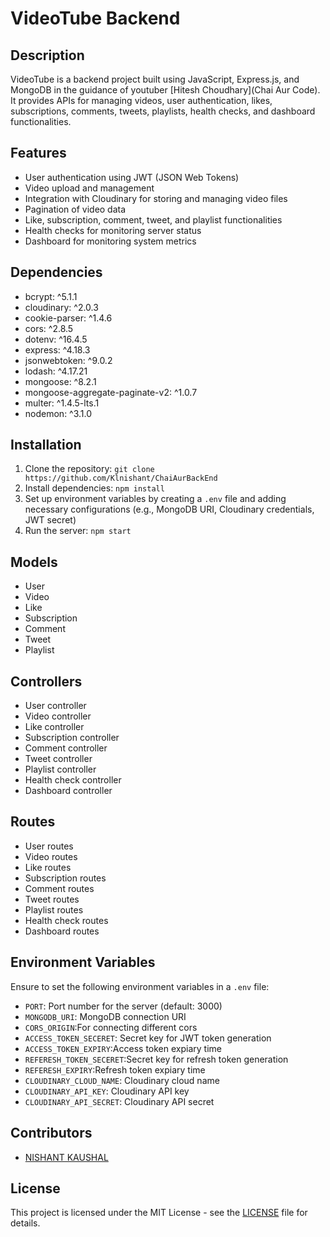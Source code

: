 # VideoTube Backend

## Description
VideoTube is a backend project built using JavaScript, Express.js, and MongoDB in the guidance of youtuber [Hitesh Choudhary](Chai Aur Code). It provides APIs for managing videos, user authentication, likes, subscriptions, comments, tweets, playlists, health checks, and dashboard functionalities.

## Features
- User authentication using JWT (JSON Web Tokens)
- Video upload and management
- Integration with Cloudinary for storing and managing video files
- Pagination of video data
- Like, subscription, comment, tweet, and playlist functionalities
- Health checks for monitoring server status
- Dashboard for monitoring system metrics

## Dependencies
- bcrypt: ^5.1.1
- cloudinary: ^2.0.3
- cookie-parser: ^1.4.6
- cors: ^2.8.5
- dotenv: ^16.4.5
- express: ^4.18.3
- jsonwebtoken: ^9.0.2
- lodash: ^4.17.21
- mongoose: ^8.2.1
- mongoose-aggregate-paginate-v2: ^1.0.7
- multer: ^1.4.5-lts.1
- nodemon: ^3.1.0

## Installation
1. Clone the repository: `git clone https://github.com/Klnishant/ChaiAurBackEnd`
2. Install dependencies: `npm install`
3. Set up environment variables by creating a `.env` file and adding necessary configurations (e.g., MongoDB URI, Cloudinary credentials, JWT secret)
4. Run the server: `npm start`

## Models
- User
- Video
- Like
- Subscription
- Comment
- Tweet
- Playlist

## Controllers
- User controller
- Video controller
- Like controller
- Subscription controller
- Comment controller
- Tweet controller
- Playlist controller
- Health check controller
- Dashboard controller

## Routes
- User routes
- Video routes
- Like routes
- Subscription routes
- Comment routes
- Tweet routes
- Playlist routes
- Health check routes
- Dashboard routes

## Environment Variables
Ensure to set the following environment variables in a `.env` file:
- `PORT`: Port number for the server (default: 3000)
- `MONGODB_URI`: MongoDB connection URI
- `CORS_ORIGIN`:For connecting different cors
- `ACCESS_TOKEN_SECERET`: Secret key for JWT token generation
- `ACCESS_TOKEN_EXPIRY`:Access token expiary time
- `REFERESH_TOKEN_SECERET`:Secret key for refresh token generation
- `REFERESH_EXPIRY`:Refresh token expiary time
- `CLOUDINARY_CLOUD_NAME`: Cloudinary cloud name
- `CLOUDINARY_API_KEY`: Cloudinary API key
- `CLOUDINARY_API_SECRET`: Cloudinary API secret

## Contributors
- [NISHANT KAUSHAL](https://github.com/klnishant)

## License
This project is licensed under the MIT License - see the [LICENSE](LICENSE) file for details.
